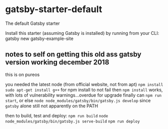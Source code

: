 # gatsby-starter-default
The default Gatsby starter

Install this starter (assuming Gatsby is installed) by running from your CLI: gatsby new gatsby-example-site

## notes to self on getting this old ass gatsby version working december 2018
this is on pureos

you needed the latest node (from official website, not from apt)
`npm install`
`sudo apt-get install g++` for npm install to not fail
then `npm install` works, with lots of vulnerability warnings...overdue for upgrade
finally can `npm run start`, or else `node node_modules/gatsby/bin/gatsby.js develop` since `gatsby` alone still not apparently on the PATH

then to build, test and deploy:
`npm run build`
`node node_modules/gatsby/bin/gatsby.js serve-build`
`npm run deploy`
